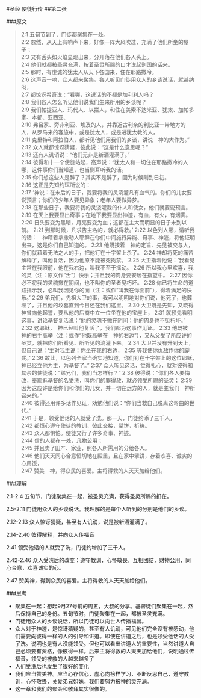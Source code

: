 #圣经 使徒行传 
##第二张

###原文

> 2:1 五旬节到了，门徒都聚集在一处。  
> 2:2 忽然，从天上有响声下来，好像一阵大风吹过，充满了他们所坐的屋子；  
> 2:3 又有舌头如火焰显现出来，分开落在他们各人头上。  
> 2:4 他们就都被圣灵充满，按着圣灵所赐的口才说起别国的话来。  
> 2:5 那时，有虔诚的犹太人从天下各国来，住在耶路撒冷。  
> 2:6 这声音一响，众人都来聚集。各人听见门徒用众人的乡谈说话，就甚纳闷，  
> 2:7 都惊讶希奇说：“看哪，这说话的不都是加利利人吗？  
> 2:8 我们各人怎么听见他们说我们生来所用的乡谈呢？  
> 2:9 我们帕提亚人、玛代人、以拦人，和住在美索不达米亚、犹太、加帕多家、本都、亚西亚、  
> 2:10 弗吕家、旁非利亚、埃及的人，并靠近古利奈的利比亚一带地方的人，从罗马来的客旅中，或是犹太人，或是进犹太教的人，  
> 2:11 克里特和阿拉伯人，都听见他们用我们的乡谈，讲说　神的大作为。”  
> 2:12 众人就都惊讶猜疑，彼此说：“这是什么意思呢？”  
> 2:13 还有人讥诮说：“他们无非是新酒灌满了。”  
> 2:14 彼得和十一个使徒站起，高声说：“犹太人和一切住在耶路撒冷的人哪，这件事你们当知道，也当侧耳听我的话。  
> 2:15 你们想这些人是醉了？其实不是醉了，因为时候刚到巳初。  
> 2:16 这正是先知约珥所说的：  
> 2:17 ‘神说：在末后的日子，我要将我的灵浇灌凡有血气的。你们的儿女要说预言；你们的少年人要见异象；老年人要做异梦。  
> 2:18 在那些日子，我要将我的灵浇灌我的仆人和使女，他们就要说预言。  
> 2:19 在天上我要显出奇事；在地下我要显出神迹，有血，有火，有烟雾。
> 2:20 日头要变为黑暗，月亮要变为血；这都在主大而明显的日子未到以前。
> 2:21 到那时候，凡求告主名的，就必得救。’
> 2:22 以色列人哪，请听我的话：　神藉着拿撒勒人耶稣在你们中间施行异能、奇事、神迹，将他证明出来，这是你们自己知道的。
> 2:23 他既按着　神的定旨、先见被交与人，你们就藉着无法之人的手，把他钉在十字架上杀了。
> 2:24 神却将死的痛苦解释了，叫他复活，因为他原不能被死拘禁。
> 2:25 大卫指着他说：‘我看见主常在我眼前，他在我右边，叫我不至于摇动。
> 2:26 所以我心里欢喜，我的灵（注：原文作“舌”）快乐；并且我的肉身要安居在指望中。
> 2:27 因你必不将我的灵魂撇在阴间，也不叫你的圣者见朽坏。
> 2:28 你已将生命的道路指示我，必叫我因见你的面（注：或作“叫我在你面前”），得着满足的快乐。’
> 2:29 弟兄们，先祖大卫的事，我可以明明地对你们说，他死了，也葬埋了，并且他的坟墓直到今日还在我们这里。
> 2:30 大卫既是先知，又晓得　神曾向他起誓，要从他的后裔中立一位坐在他的宝座上，
> 2:31 就预先看明这事，讲论基督复活说：‘他的灵魂不撇在阴间；他的肉身也不见朽坏。’
> 2:32 这耶稣，　神已经叫他复活了，我们都为这事作见证。
> 2:33 他既被　神的右手高举（注：或作“他既高举在　神的右边”），又从父受了所应许的圣灵，就把你们所看见、所听见的浇灌下来。
> 2:34 大卫并没有升到天上，但自己说：‘主对我主说：你坐在我的右边，
> 2:35 等我使你仇敌作你的脚凳。’
> 2:36 故此，以色列全家当确实地知道，你们钉在十字架上的这位耶稣，　神已经立他为主，为基督了。”
> 2:37 众人听见这话，觉得扎心，就对彼得和其余的使徒说：“弟兄们，我们当怎样行？”
> 2:38 彼得说：“你们各人要悔改，奉耶稣基督的名受洗，叫你们的罪得赦，就必领受所赐的圣灵；
> 2:39 因为这应许是给你们和你们的儿女，并一切在远方的人，就是主我们　神所召来的。”  
> 2:40 彼得还用许多话作见证，劝勉他们说：“你们当救自己脱离这弯曲的世代。”  
> 2:41 于是，领受他话的人就受了洗。那一天，门徒约添了三千人，  
> 2:42 都恒心遵守使徒的教训，彼此交接，擘饼，祈祷。  
> 2:43 众人都惧怕。使徒又行了许多奇事、神迹。  
> 2:44 信的人都在一处，凡物公用；  
> 2:45 并且卖了田产、家业，照各人所需用的分给各人。  
> 2:46 他们天天同心合意恒切地在殿里，且在家中擘饼，存着欢喜、诚实的心用饭，   
> 2:47 赞美　神，得众民的喜爱。主将得救的人天天加给他们。  
> 
###理解

2.1-2.4 五旬节，门徒聚集在一起，被圣灵充满，获得圣灵所赐的扣在。

2.5-2.11 门徒用众人的乡谈说话。我理解的是每个人听到的分别是他们的乡谈。

2.12-2.13 众人惊讶猜疑，甚至有人讥诮，说是被新酒灌满了。

2.14-2.40  彼得解释，并向众人传福音

2.41 领受他话的人就受了洗，门徒约增加了三千人。

2.42-2.46 众人受洗后的改变：遵守教训，心怀敬畏，互相团结，财物公用，同心合意，欢喜诚实的心。

2.47 赞美神，得到众民的喜爱。主将得救的人天天加给他们。

 
###思考
+ 聚集在一起：想起9月27号前的周五，大叔的分享。基督徒们聚集在一起，然后保持自己的身份。五旬节时，门徒聚集在一起，都被圣灵充满。
+ 门徒用众人的乡谈说话，所以门徒可以向世人传播福音。
+ 众人对于神迹，是惊讶猜疑的，甚至有人讥诮，可见他们完全没有被感动，他们需要向彼得一样的人的引导和讲道。即使在讲道之后，也是领受他话的人受了洗。说明也是有人没能领受。但也可以看出讲道人的重要性，当然讲道人自己必须要有资格，像彼得一样。后来主将得救的人天天加给他们，说明通过传福音，领受的被救的人越来越多了
+ 人们受洗后也发生了很好的变化
+ 我们应当赞美神。应当心存信心，虚心向榜样学习，不断反思自己，遵守教训，心怀敬畏，关爱弟兄姐妹，我们要努力被神的灵充满。
+ 这一章和我们的聚会和敬拜其实很像的。